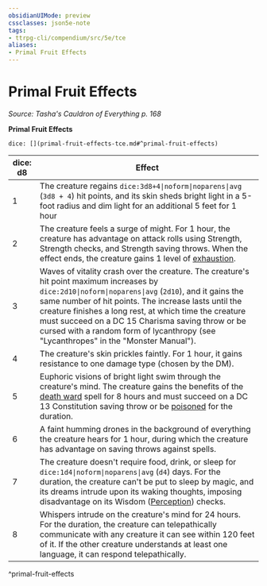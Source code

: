 ```yaml
---
obsidianUIMode: preview
cssclasses: json5e-note
tags:
- ttrpg-cli/compendium/src/5e/tce
aliases:
- Primal Fruit Effects
---
```

# Primal Fruit Effects
*Source: Tasha's Cauldron of Everything p. 168* 

**Primal Fruit Effects**

`dice: [](primal-fruit-effects-tce.md#^primal-fruit-effects)`

| dice: d8 | Effect |
|----------|--------|
| 1 | The creature regains `dice:3d8+4\|noform\|noparens\|avg` (`3d8 + 4`) hit points, and its skin sheds bright light in a 5-foot radius and dim light for an additional 5 feet for 1 hour |
| 2 | The creature feels a surge of might. For 1 hour, the creature has advantage on attack rolls using Strength, Strength checks, and Strength saving throws. When the effect ends, the creature gains 1 level of [exhaustion](/3-Mechanics/CLI/Rules/conditions.md#Exhaustion). |
| 3 | Waves of vitality crash over the creature. The creature's hit point maximum increases by `dice:2d10\|noform\|noparens\|avg` (`2d10`), and it gains the same number of hit points. The increase lasts until the creature finishes a long rest, at which time the creature must succeed on a DC 15 Charisma saving throw or be cursed with a random form of lycanthropy (see "Lycanthropes" in the "Monster Manual"). |
| 4 | The creature's skin prickles faintly. For 1 hour, it gains resistance to one damage type (chosen by the DM). |
| 5 | Euphoric visions of bright light swim through the creature's mind. The creature gains the benefits of the [death ward](/3-Mechanics/CLI/Compendium/spells/death-ward.md) spell for 8 hours and must succeed on a DC 13 Constitution saving throw or be [poisoned](/3-Mechanics/CLI/Rules/conditions.md#Poisoned) for the duration. |
| 6 | A faint humming drones in the background of everything the creature hears for 1 hour, during which the creature has advantage on saving throws against spells. |
| 7 | The creature doesn't require food, drink, or sleep for `dice:1d4\|noform\|noparens\|avg` (`d4`) days. For the duration, the creature can't be put to sleep by magic, and its dreams intrude upon its waking thoughts, imposing disadvantage on its Wisdom ([Perception](/3-Mechanics/CLI/Rules/skills.md#Perception)) checks. |
| 8 | Whispers intrude on the creature's mind for 24 hours. For the duration, the creature can telepathically communicate with any creature it can see within 120 feet of it. If the other creature understands at least one language, it can respond telepathically. |
^primal-fruit-effects